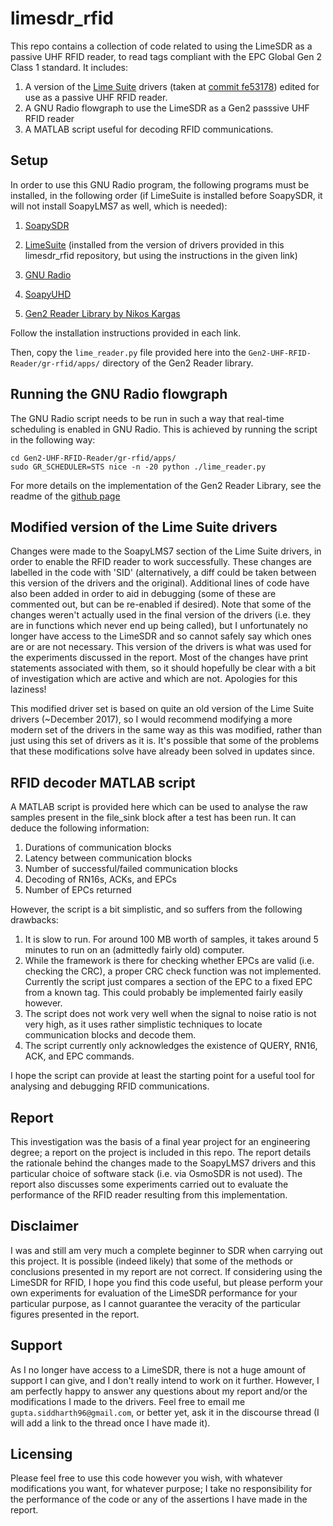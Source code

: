 # limesdr_rfid

This repo contains a collection of code related to using the LimeSDR as a passive UHF RFID reader, to read tags compliant with the EPC Global Gen 2 Class 1 standard. It includes:

1. A version of the [Lime Suite](https://github.com/myriadrf/LimeSuite) drivers (taken at [commit fe53178](https://github.com/myriadrf/LimeSuite/tree/fe53178a3c74ce983ca8314c582c0547f723ec20)) edited for use as a passive UHF RFID reader.
2. A GNU Radio flowgraph to use the LimeSDR as a Gen2 passsive UHF RFID reader
3. A MATLAB script useful for decoding RFID communications.



## Setup

In order to use this GNU Radio program, the following programs must be installed, in the following order (if LimeSuite is installed before SoapySDR, it will not install SoapyLMS7 as well, which is needed):

1. [SoapySDR](https://github.com/pothosware/SoapySDR/wiki/BuildGuide)

2. [LimeSuite](https://github.com/myriadrf/LimeSuite) (installed from the version of drivers provided in this limesdr_rfid repository,  but using the instructions in the given link)

3. [GNU Radio](https://www.gnuradio.org/)

4. [SoapyUHD](https://github.com/pothosware/SoapyUHD)

5. [Gen2 Reader Library by Nikos Kargas](https://github.com/nkargas/Gen2-UHF-RFID-Reader/)

Follow the installation instructions provided in each link.

Then, copy the ```lime_reader.py``` file provided here into the ```Gen2-UHF-RFID-Reader/gr-rfid/apps/``` directory of the Gen2 Reader library.

## Running the GNU Radio flowgraph

The GNU Radio script needs to be run in such a way that real-time scheduling is enabled in GNU Radio. This is achieved by running the script in the following way:
```
cd Gen2-UHF-RFID-Reader/gr-rfid/apps/
sudo GR_SCHEDULER=STS nice -n -20 python ./lime_reader.py
```

For more details on the implementation of the Gen2 Reader Library, see the readme of the [github page](https://github.com/nkargas/Gen2-UHF-RFID-Reader/) 

## Modified version of the Lime Suite drivers

Changes were made to the SoapyLMS7 section of the Lime Suite drivers, in order to enable the RFID reader to work successfully. These changes are labelled in the code with 'SID' (alternatively, a diff could be taken between this version of the drivers and the original). Additional lines of code have also been added in order to aid in debugging (some of these are commented out, but can be re-enabled if desired). Note that some of the changes weren't actually used in the final version of the drivers (i.e. they are in functions which never end up being called), but I unfortunately no longer have access to the LimeSDR and so cannot safely say which ones are or are not necessary. This version of the drivers is what was used for the experiments discussed in the report. Most of the changes have print statements associated with them, so it should hopefully be clear with a bit of investigation which are active and which are not. Apologies for this laziness!

This modified driver set is based on quite an old version of the Lime Suite drivers (~December 2017), so I would recommend modifying a more modern set of the drivers in the same way as this was modified, rather than just using this set of drivers as it is. It's possible that some of the problems that these modifications solve have already been solved in updates since.

## RFID decoder MATLAB script

A MATLAB script is provided here which can be used to analyse the raw samples present in the file_sink block after a test has been run. It can deduce the following information:

1. Durations of communication blocks
2. Latency between communication blocks
3. Number of successful/failed communication blocks
4. Decoding of RN16s, ACKs, and EPCs
5. Number of EPCs returned

However, the script is a bit simplistic, and so suffers from the following drawbacks:

1. It is slow to run. For around 100 MB worth of samples, it takes around 5 minutes to run on an (admittedly fairly old) computer.
2. While the framework is there for checking whether EPCs are valid (i.e. checking the CRC), a proper CRC check function was not implemented. Currently the script just compares a section of the EPC to a fixed EPC from a known tag. This could probably be implemented fairly easily however.
3. The script does not work very well when the signal to noise ratio is not very high, as it uses rather simplistic techniques to locate communication blocks and decode them.
4. The script currently only acknowledges the existence of QUERY, RN16, ACK, and EPC commands.

I hope the script can provide at least the starting point for a useful tool for analysing and debugging RFID communications.

## Report

This investigation was the basis of a final year project for an engineering degree; a report on the project is included in this repo. The report details the rationale behind the changes made to the SoapyLMS7 drivers and this particular choice of software stack (i.e. via OsmoSDR is not used). The report also discusses some experiments carried out to evaluate the performance of the RFID reader resulting from this implementation.

## Disclaimer

I was and still am very much a complete beginner to SDR when carrying out this project. It is possible (indeed likely) that some of the methods or conclusions presented in my report are not correct. If considering using the LimeSDR for RFID, I hope you find this code useful, but please perform your own experiments for evaluation of the LimeSDR performance for your particular purpose, as I cannot guarantee the veracity of the particular figures presented in the report.

## Support

As I no longer have access to a LimeSDR, there is not a huge amount of support I can give, and I don't really intend to work on it further. However, I am perfectly happy to answer any questions about my report and/or the modifications I made to the drivers. Feel free to email me ```gupta.siddharth96@gmail.com```, or better yet, ask it in the discourse thread (I will add a link to the thread once I have made it).

## Licensing

Please feel free to use this code however you wish, with whatever modifications you want, for whatever purpose; I take no responsibility for the performance of the code or any of the assertions I have made in the report.
